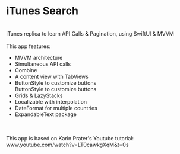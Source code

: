 # iTunes Search
<br/>
iTunes replica to learn API Calls &amp; Pagination, using SwiftUI &amp; MVVM
<br/>
<br/>
This app features: 
<ul>
<li>MVVM architecture</li>
<li>Simultaneous API calls</li>
<li>Combine</li>
<li>A content view with TabViews</li>
<li>ButtonStyle to customize buttons</li>ButtonStyle to customize buttons
<li>Grids & LazyStacks</li>
<li>Localizable with interpolation</li>
<li>DateFormat for multiple countries</li>
<li>ExpandableText package</li>
</ul>
<br/>
<br/>
This app is based on Karin Prater's Youtube tutorial: www.youtube.com/watch?v=LT0cawkgXqM&t=0s
